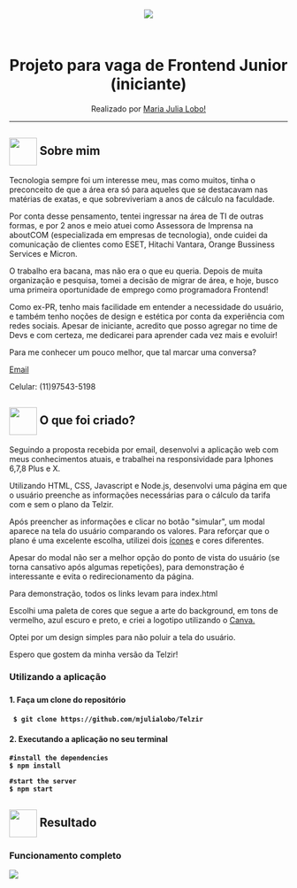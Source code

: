 <h1 align="center">
<img src="https://github.com/mjulialobo/Telzir/blob/master/public/assets/logo.png"/>
  <br>

<br>  
<br>
Projeto para vaga de Frontend Junior (iniciante)
</h1>

<p align="center">Realizado por <a href="https://www.linkedin.com/in/mariajulialobo/"> Maria Julia Lobo! </a> </p>
<hr />


<h2> <img src= "https://cdn.onlinewebfonts.com/svg/img_256848.png" width="50px" height="50px" align="center"/> Sobre mim </h2>

<p> Tecnologia sempre foi um interesse meu, mas como muitos, tinha o preconceito de que a área era só para aqueles que se destacavam nas matérias de exatas,
e que sobreviveriam a anos de cálculo na faculdade. </p>
<P>Por conta desse pensamento, tentei ingressar na área de TI de outras formas, e por 2 anos e meio atuei como
Assessora de Imprensa na aboutCOM (especializada em empresas de tecnologia), onde cuidei da comunicação de clientes como
 ESET, Hitachi Vantara, Orange Bussiness Services e Micron.</p>

<p> O trabalho era bacana, mas não era o que eu queria. Depois de muita organização e pesquisa, tomei a decisão de migrar de área, e hoje, busco uma primeira oportunidade
de emprego como programadora Frontend!</p>

<p> Como ex-PR, tenho mais facilidade em entender a necessidade do usuário, e também tenho noções de design e estética por conta da experiência com redes sociais.
Apesar de iniciante, acredito que posso agregar no time de Devs e com certeza, me dedicarei para aprender cada vez mais e evoluir!</p>

<p> Para me conhecer um pouco melhor, que tal marcar uma conversa? </p>
<p><a href="mailto:mjulialobo23@gmail.com">Email</a></p>
<p>Celular: (11)97543-5198 </a></p>


<h2> <img src= "https://i.pinimg.com/originals/51/52/ae/5152aecf9ab2b53914e2684c8165572f.png" width="50px" height="50px" align="center"/> O que foi criado? </h2>

<p>Seguindo a proposta recebida por email, desenvolvi a aplicação web com meus conhecimentos atuais, e trabalhei na responsividade para Iphones 6,7,8 Plus e X.</p>

<p>Utilizando HTML, CSS, Javascript e Node.js, desenvolvi uma página em que o usuário preenche as informações necessárias para o cálculo da tarifa com e sem o plano da Telzir. </p>
<p> Após preencher as informações e clicar no botão "simular", um modal aparece na tela do usuário comparando os valores. Para reforçar que o plano é uma excelente escolha, utilizei dois <a href="https://www.flaticon.com/home"> ícones<a> e cores diferentes.</p>
 
<p> Apesar do modal não ser a melhor opção do ponto de vista do usuário (se torna cansativo após algumas repetições), para demonstração é interessante e evita o redirecionamento da página.<p>

<p> Para demonstração, todos os links levam para index.html </p>

<p> Escolhi uma paleta de cores que segue a arte do background, em tons de vermelho, azul escuro e preto, e criei a logotipo utilizando o <a href="https://www.canva.com/"> Canva.</a></p>
<p> Optei por um design simples para não poluir a tela do usuário. </p>

<p> Espero que gostem da minha versão da Telzir! </p>

   
<h3> Utilizando a aplicação <h3>
<h4> 1. Faça um clone do repositório<h4>

```
 $ git clone https://github.com/mjulialobo/Telzir
```

<h4> 2. Executando a aplicação no seu terminal<h4>

```
#install the dependencies
$ npm install

#start the server
$ npm start

```
<h2><img src="https://image.flaticon.com/icons/png/512/110/110614.png"width="50px" height="50px" align="center"/> Resultado</h2>

<h3> Funcionamento completo </h3>
<img src="https://user-images.githubusercontent.com/65983895/87823895-9fa8db00-c84a-11ea-9af0-a09d92ef8621.gif"/>

